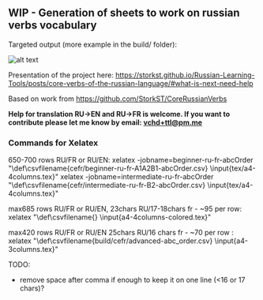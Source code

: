 ## WIP - Generation of sheets to work on russian verbs vocabulary

Targeted output (more example in the build/ folder):

![alt text](https://raw.githubusercontent.com/StorkST/RussianVerbsSheets/master/example-sheet.png "RU/EN intermediate")


Presentation of the project here: https://storkst.github.io/Russian-Learning-Tools/posts/core-verbs-of-the-russian-language/#what-is-next-need-help

Based on work from https://github.com/StorkST/CoreRussianVerbs


**Help for translation RU->EN and RU->FR is welcome. If you want to contribute please let me know by email: vchd+ttl@pm.me**


### Commands for Xelatex
650-700 rows RU/FR or RU/EN:
xelatex -jobname=beginner-ru-fr-abcOrder "\def\csvfilename{cefr/beginner-ru-fr-A1A2B1-abcOrder.csv} \input{tex/a4-4columns.tex}"
xelatex -jobname=intermediate-ru-fr-abcOrder "\def\csvfilename{cefr/intermediate-ru-fr-B2-abcOrder.csv} \input{tex/a4-4columns.tex}"

max685 rows RU/FR or RU/EN, 23chars RU/17-18chars fr - ~95 per row:
xelatex "\def\csvfilename{} \input{a4-4columns-colored.tex}"

max420 rows RU/FR or RU/EN 25chars RU/16 chars fr - ~70 per row :
xelatex "\def\csvfilename{build/cefr/advanced-abc_order.csv} \input{a4-3columns.tex}"

TODO:
  * remove space after comma if enough to keep it on one line (<16 or 17 chars)?
